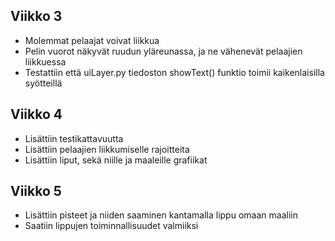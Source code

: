 ## Viikko 3

- Molemmat pelaajat voivat liikkua
- Pelin vuorot näkyvät ruudun yläreunassa, ja ne vähenevät pelaajien liikkuessa
- Testattiin että uiLayer.py tiedoston showText() funktio toimii kaikenlaisilla syötteillä

## Viikko 4

- Lisättiin testikattavuutta
- Lisättiin pelaajien liikkumiselle rajoitteita
- Lisättiin liput, sekä niille ja maaleille grafiikat

## Viikko 5

- Lisättiin pisteet ja niiden saaminen kantamalla lippu omaan maaliin
- Saatiin lippujen toiminnallisuudet valmiiksi